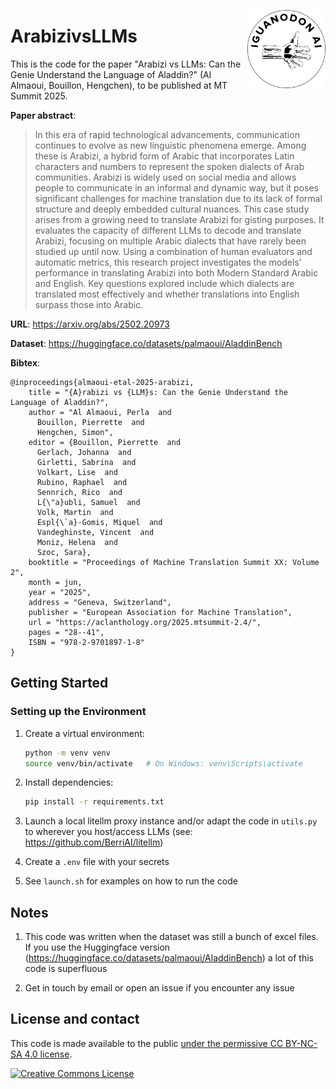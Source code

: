 <a href="https://iguanodon.ai"><img src="img/iguanodon.ai.png" width="125" height="125" align="right" /></a>

# ArabizivsLLMs 

This is the code for the paper "Arabizi vs LLMs: Can the Genie Understand the Language of Aladdin?" (Al Almaoui, Bouillon, Hengchen), to be published at MT Summit 2025. 

**Paper abstract**:
> In this era of rapid technological advancements, communication continues to evolve as new linguistic phenomena emerge. Among these is Arabizi, a hybrid form of Arabic that incorporates Latin characters and numbers to represent the spoken dialects of Arab communities. Arabizi is widely used on social media and allows people to communicate in an informal and dynamic way, but it poses significant challenges for machine translation due to its lack of formal structure and deeply embedded cultural nuances. This case study arises from a growing need to translate Arabizi for gisting purposes. It evaluates the capacity of different LLMs to decode and translate Arabizi, focusing on multiple Arabic dialects that have rarely been studied up until now. Using a combination of human evaluators and automatic metrics, this research project investigates the models’ performance in translating Arabizi into both Modern Standard Arabic and English. Key questions explored include which dialects are translated most effectively and whether translations into English surpass those into Arabic.

**URL**: https://arxiv.org/abs/2502.20973

**Dataset**: https://huggingface.co/datasets/palmaoui/AladdinBench

**Bibtex**: 
```
@inproceedings{almaoui-etal-2025-arabizi,
    title = "{A}rabizi vs {LLM}s: Can the Genie Understand the Language of Aladdin?",
    author = "Al Almaoui, Perla  and
      Bouillon, Pierrette  and
      Hengchen, Simon",
    editor = {Bouillon, Pierrette  and
      Gerlach, Johanna  and
      Girletti, Sabrina  and
      Volkart, Lise  and
      Rubino, Raphael  and
      Sennrich, Rico  and
      L{\"a}ubli, Samuel  and
      Volk, Martin  and
      Espl{\`a}-Gomis, Miquel  and
      Vandeghinste, Vincent  and
      Moniz, Helena  and
      Szoc, Sara},
    booktitle = "Proceedings of Machine Translation Summit XX: Volume 2",
    month = jun,
    year = "2025",
    address = "Geneva, Switzerland",
    publisher = "European Association for Machine Translation",
    url = "https://aclanthology.org/2025.mtsummit-2.4/",
    pages = "28--41",
    ISBN = "978-2-9701897-1-8"
}

```

## Getting Started

### Setting up the Environment

1. Create a virtual environment:
    ```bash
    python -m venv venv
    source venv/bin/activate   # On Windows: venv\Scripts\activate
    ```

2. Install dependencies:
    ```bash
    pip install -r requirements.txt
    ```

3. Launch a local litellm proxy instance and/or adapt the code in `utils.py` to wherever you host/access LLMs (see: https://github.com/BerriAI/litellm)

4. Create a `.env` file with your secrets

5. See `launch.sh` for examples on how to run the code

## Notes

1. This code was written when the dataset was still a bunch of excel files. If you use the Huggingface version (https://huggingface.co/datasets/palmaoui/AladdinBench) a lot of this code is superfluous


2. Get in touch by email or open an issue if you encounter any issue


## License and contact

This code is made available to the public <a rel="license" href="http://creativecommons.org/licenses/by-nc-sa/4.0/">under the permissive CC BY-NC-SA 4.0 license</a>.

 <a rel="license" href="http://creativecommons.org/licenses/by-nc-sa/4.0/"><img alt="Creative Commons License" style="border-width:0" src="https://i.creativecommons.org/l/by-nc-sa/4.0/88x31.png" /></a>
